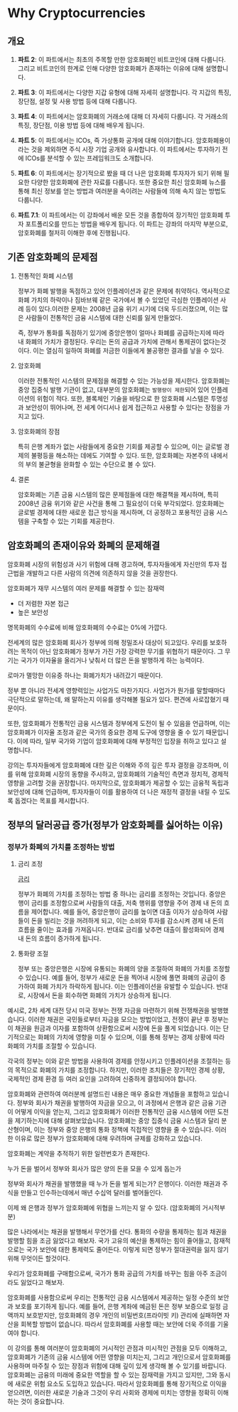 # Why Cryptocurrencies



## 개요

1. **파트 2**: 이 파트에서는 최초의 주목할 만한 암호화폐인 비트코인에 대해 다룹니다. 그리고 비트코인의 한계로 인해 다양한 암호화폐가 존재하는 이유에 대해 설명합니다.

2. **파트 3**: 이 파트에서는 다양한 지갑 유형에 대해 자세히 설명합니다. 각 지갑의 특징, 장단점, 설정 및 사용 방법 등에 대해 다룹니다.

3. **파트 4**: 이 파트에서는 암호화폐의 거래소에 대해 더 자세히 다룹니다. 각 거래소의 특징, 장단점, 이용 방법 등에 대해 배우게 됩니다.

4. **파트 5**: 이 파트에서는 ICOs, 즉 가상통화 공개에 대해 이야기합니다. 암호화폐용이라는 것을 제외하면 주식 시장 기업 공개와 유사합니다. 이 파트에서는 투자하기 전에 ICOs를 분석할 수 있는 프레임워크도 소개합니다.

5. **파트 6**: 이 파트에서는 장기적으로 봤을 때 더 나은 암호화폐 투자자가 되기 위해 필요한 다양한 암호화폐에 관한 자료를 다룹니다. 또한 중요한 최신 암호화폐 뉴스를 통해 최신 정보를 얻는 방법과 여러분을 속이려는 사람들에 의해 속지 않는 방법도 다룹니다.

6. **파트 7.1**: 이 파트에서는 이 강좌에서 배운 모든 것을 종합하여 장기적인 암호화폐 투자 포트폴리오를 만드는 방법을 배우게 됩니다. 이 파트는 강좌의 마지막 부분으로, 암호화폐를 철저히 이해한 후에 진행됩니다.

   

## 기존 암호화폐의 문제점

1. 전통적인 화폐 시스템

   정부가 화폐 발행을 독점하고 있어 인플레이션과 같은 문제에 취약하다. 역사적으로 화폐 가치의 하락이나 짐바브웨 같은 국가에서 볼 수 있었던 극심한 인플레이션 사례 등이 있다.이러한 문제는 2008년 금융 위기 시기에 더욱 두드러졌으며, 이는 많은 사람들이 전통적인 금융 시스템에 대한 신뢰를 잃게 만들었다.

   즉, 정부가 통화를 독점하기 있기에 중앙은행이 얼마나 화폐를 공급하는지에 따라 내 화폐의 가치가 결정된다. 우리는 돈의 공급과 가치에 관해서 통제권이 없다는것이다. 이는 열심히 일하여 화폐를 저금한 이들에게 불공평한 결과를 낳을 수 있다.

2. 암호화폐

   이러한 전통적인 시스템의 문제점을 해결할 수 있는 가능성을 제시한다. 암호화폐는 중앙 집중식 발행 기관이 없고, 대부분의 암호화폐는 `발행량이 제한`되어 있어 인플레이션의 위험이 적다. 또한, 블록체인 기술을 바탕으로 한 암호화폐 시스템은 투명성과 보안성이 뛰어나며, 전 세계 어디서나 쉽게 접근하고 사용할 수 있다는 장점을 가지고 있다.

3. 암호화폐의 장점

   특히 은행 계좌가 없는 사람들에게 중요한 기회를 제공할 수 있으며, 이는 글로벌 경제의 불평등을 해소하는 데에도 기여할 수 있다. 또한, 암호화폐는 자본주의 내에서의 부의 불균형을 완화할 수 있는 수단으로 볼 수 있다.

4. 결론

   암호화폐는 기존 금융 시스템의 많은 문제점들에 대한 해결책을 제시하며, 특히 2008년 금융 위기와 같은 사건을 통해 그 필요성이 더욱 부각되었다. 암호화폐는 글로벌 경제에 대한 새로운 접근 방식을 제시하며, 더 공정하고 포용적인 금융 시스템을 구축할 수 있는 기회를 제공한다.

   

## 암호화폐의 존재이유와 화폐의 문제해결

암호화폐 시장의 위험성과 사기 위험에 대해 경고하며, 투자자들에게 자신만의 투자 접근법을 개발하고 다른 사람의 의견에 의존하지 않을 것을 권장한다.

암호화폐가 재무 시스템의 여러 문제를 해결할 수 있는 잠재력

- 더 저렴한 자본 접근
- 높은 보안성

명목화폐의 수수료에 비해 암호화폐의 수수료는 0%에 가깝다.

전세계의 많은 암호화폐 회사가 정부에 의해 정밀조사 대상이 되고있다. 우리를 보호하려는 목적이 아닌 암호화폐가 정부가 가진 가장 강력한 무기를 위협하기 때문이다. 그 무기는 국가가 이자율을 올리거나 낮춰서 더 많은 돈을 발행하게 하는 능력이다.

로마가 멸망한 이유중 하나는 화폐가치가 내려갔기 때문이다.

정부 뿐 아니라 전세계 영향력있는 사업가도 마찬가지다. 사업가가 뭔가를 말할때마다 극단적으로 말하는데, 왜 말하는지 이유를 생각해볼 필요가 있다. 편견에 사로잡혔기 때문이다.

또한, 암호화폐가 전통적인 금융 시스템과 정부에게 도전이 될 수 있음을 언급하며, 이는 암호화폐가 이자율 조정과 같은 국가의 중요한 경제 도구에 영향을 줄 수 있기 때문입니다. 이에 따라, 일부 국가와 기업이 암호화폐에 대해 부정적인 입장을 취하고 있다고 설명합니다.

강의는 투자자들에게 암호화폐에 대한 깊은 이해와 주의 깊은 투자 결정을 강조하며, 이를 위해 암호화폐 시장의 동향을 주시하고, 암호화폐의 기술적인 측면과 정치적, 경제적 영향을 고려할 것을 권장합니다. 마지막으로, 암호화폐가 제공할 수 있는 금융적 독립과 보안성에 대해 언급하며, 투자자들이 이를 활용하여 더 나은 재정적 결정을 내릴 수 있도록 돕겠다는 목표를 제시합니다.



## 정부의 달러공급 증가(정부가 암호화폐를 싫어하는 이유)

### 정부가 화폐의 가치를 조정하는 방법

1. 금리 조정

   [금리](https://www.notion.so/28b184d67a3e4d329376a0b8ed348459?pvs=21)

   정부가 화폐의 가치를 조정하는 방법 중 하나는 금리를 조정하는 것입니다. 중앙은행이 금리를 조정함으로써 사람들의 대출, 저축 행위를 영향을 주어 경제 내 돈의 흐름을 제어합니다. 예를 들어, 중앙은행이 금리를 높이면 대출 이자가 상승하여 사람들이 돈을 빌리는 것을 꺼려하게 되고, 이는 소비와 투자를 감소시켜 경제 내 돈의 흐름을 줄이는 효과를 가져옵니다. 반대로 금리를 낮추면 대출이 활성화되어 경제 내 돈의 흐름이 증가하게 됩니다.

2. 통화량 조절

   정부 또는 중앙은행은 시장에 유통되는 화폐의 양을 조절하여 화폐의 가치를 조정할 수 있습니다. 예를 들어, 정부가 새로운 돈을 찍어내 시장에 풀면 화폐의 공급이 증가하여 화폐 가치가 하락하게 됩니다. 이는 인플레이션을 유발할 수 있습니다. 반대로, 시장에서 돈을 회수하면 화폐의 가치가 상승하게 됩니다.

예시로, 2차 세계 대전 당시 미국 정부는 전쟁 자금을 마련하기 위해 전쟁채권을 발행했습니다. 이러한 채권은 국민들로부터 자금을 모으는 방법이었고, 전쟁이 끝난 후 정부는 이 채권을 원금과 이자를 포함하여 상환함으로써 시장에 돈을 풀게 되었습니다. 이는 단기적으로는 화폐의 가치에 영향을 미칠 수 있으며, 이를 통해 정부는 경제 상황에 따라 화폐의 가치를 조절할 수 있습니다.

각국의 정부는 이와 같은 방법을 사용하여 경제를 안정시키고 인플레이션을 조절하는 등의 목적으로 화폐의 가치를 조정합니다. 하지만, 이러한 조치들은 장기적인 경제 상황, 국제적인 경제 환경 등 여러 요인을 고려하여 신중하게 결정되어야 합니다.

암호화폐와 관련하여 여러분께 설명드린 내용은 매우 중요한 개념들을 포함하고 있습니다. 정부와 회사가 채권을 발행하여 자금을 모으고, 이 과정에서 은행과 같은 금융 기관이 어떻게 이익을 얻는지, 그리고 암호화폐가 이러한 전통적인 금융 시스템에 어떤 도전을 제기하는지에 대해 살펴보았습니다. 암호화폐는 중앙 집중식 금융 시스템과 달리 분산형이며, 이는 정부와 중앙 은행의 통화 정책에 직접적인 영향을 줄 수 있습니다. 이러한 이유로 많은 정부가 암호화폐에 대해 우려하며 규제를 강화하고 있습니다.

암호화폐는 계약을 추적하기 위한 일련번호가 존재한다.

누가 돈을 벌어서 정부와 회사가 많은 양의 돈을 모을 수 있게 돕는가

정부와  회사가 채권을 발행했을 때 누가 돈을 벌게 되는가? 은행이다. 이러한 채권과 주식을 만들고 인수하는데에서 매년 수십억 달러를 벌어들인다.

이제 왜 은행과 정부가 암호화폐에 위협을 느끼는지 알 수 있다. (암호화폐의 거시적부분)

많은 나라에서는 채권을 발행해서 무언가를 산다. 통화의 수량을 통제하는 힘과 채권을 발행할 힘을 조금 잃었다고 해보자. 국가 고유의 예산을 통제하는 힘이 줄어들고, 잠재적으로는 국가 보안에 대한 통제력도 줄어든다. 이렇게 되면 정부가 절대권력을 잃지 않기위해 무엇이든 할것이다.

우리가 암호화폐를 구매함으로써, 국가가 통화 공급의 가치를 바꾸는 힘을 아주 조금이라도 잃었다고 해보자.

암호화폐를 사용함으로써 우리는 전통적인 금융 시스템에서 제공하는 일정 수준의 보안과 보호를 포기하게 됩니다. 예를 들어, 은행 계좌에 예금된 돈은 정부 보증으로 일정 금액까지 보호받지만, 암호화폐의 경우 개인의 비밀번호(프라이빗 키) 관리에 실패하면 자산을 회복할 방법이 없습니다. 따라서 암호화폐를 사용할 때는 보안에 더욱 주의를 기울여야 합니다.

이 강의를 통해 여러분이 암호화폐의 거시적인 관점과 미시적인 관점을 모두 이해하고, 암호화폐가 기존의 금융 시스템에 어떤 영향을 미치는지, 그리고 개인으로서 암호화폐를 사용하며 마주칠 수 있는 장점과 위험에 대해 깊이 있게 생각해 볼 수 있기를 바랍니다. 암호화폐는 금융의 미래에 중요한 역할을 할 수 있는 잠재력을 가지고 있지만, 그와 동시에 새로운 위험 요소도 도입하고 있습니다. 따라서 암호화폐를 통해 장기적으로 이익을 얻으려면, 이러한 새로운 기술과 그것이 우리 사회와 경제에 미치는 영향을 정확히 이해하는 것이 중요합니다.